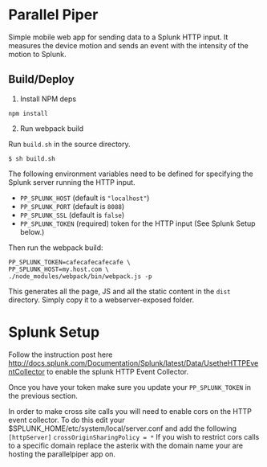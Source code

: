 # Parallel Piper

Simple mobile web app for sending data to a Splunk HTTP input. It measures the device motion and sends an event with 
the intensity of the motion to Splunk.

## Build/Deploy

1) Install NPM deps
```
npm install
```

2) Run webpack build

Run `build.sh` in the source directory.

```
$ sh build.sh
```

The following environment variables need to be defined for specifying the Splunk 
server running the HTTP input. 

- `PP_SPLUNK_HOST` (default is `"localhost"`)
- `PP_SPLUNK_PORT` (default is `8088`)
- `PP_SPLUNK_SSL` (default is `false`)
- `PP_SPLUNK_TOKEN` (required) token for the HTTP input (See Splunk Setup below.)

Then run the webpack build:

```
PP_SPLUNK_TOKEN=cafecafecafecafe \
PP_SPLUNK_HOST=my.host.com \
./node_modules/webpack/bin/webpack.js -p
```

This generates all the page, JS and all the static content in the `dist` directory. Simply
copy it to a webserver-exposed folder.

# Splunk Setup

Follow the instruction post here http://docs.splunk.com/Documentation/Splunk/latest/Data/UsetheHTTPEventCollector to 
enable the splunk HTTP Event Collector.

Once you have your token make sure you update your `PP_SPLUNK_TOKEN` in the previous section.

In order to make cross site calls you will need to enable cors on the HTTP event collector.  To do this edit your
$SPLUNK_HOME/etc/system/local/server.conf and add the following
`[httpServer]`
`crossOriginSharingPolicy = *`
If you wish to restrict cors calls to a specific domain replace the asterix with the domain name your are hosting 
the parallelpiper app on. 
